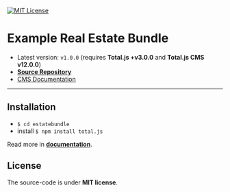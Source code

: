 [![MIT License][license-image]][license-url]

# Example Real Estate Bundle


- Latest version: `v1.0.0` (requires __Total.js +v3.0.0__ and __Total.js CMS v12.0.0__)
- [__Source Repository__](https://github.com/pnmcosta/estate)
- [CMS Documentation](https://wiki.totaljs.com?q=cms+welcome)

---

## Installation

- `$ cd estatebundle`
- install `$ npm install total.js`

Read more in [__documentation__](https://wiki.totaljs.com/?q=cms+welcome).

## License

The source-code is under __MIT license__.

[license-image]: https://img.shields.io/badge/license-MIT-blue.svg?style=flat
[license-url]: license.txt